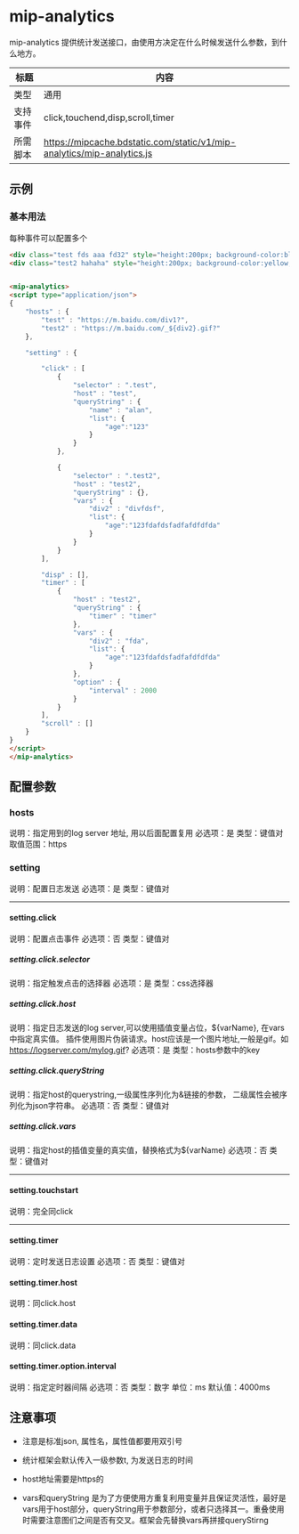 # mip-analytics

mip-analytics 提供统计发送接口，由使用方决定在什么时候发送什么参数，到什么地方。

标题|内容
----|----
类型|通用
支持事件|click,touchend,disp,scroll,timer
所需脚本|https://mipcache.bdstatic.com/static/v1/mip-analytics/mip-analytics.js

## 示例

### 基本用法

每种事件可以配置多个

```html
<div class="test fds aaa fd32" style="height:200px; background-color:blue;"></div>
<div class="test2 hahaha" style="height:200px; background-color:yellow;"></div>


<mip-analytics>
<script type="application/json">
{
    "hosts" : {
		"test" : "https://m.baidu.com/div1?",
		"test2" : "https://m.baidu.com/_${div2}.gif?"
	},

    "setting" : {

        "click" : [
            {
				"selector" : ".test",
                "host" : "test",
                "queryString" : {
					"name" : "alan",
					"list": {
						"age":"123"
					}
				}
            },

            {
				"selector" : ".test2",
                "host" : "test2",
				"queryString" : {},
                "vars" : {
					"div2" : "divfdsf",
					"list": {
						"age":"123fdafdsfadfafdfdfda"
					}
				}
            }
        ],

        "disp" : [],
        "timer" : [
			{
				"host" : "test2",
				"queryString" : {
					"timer" : "timer"
				},
                "vars" : {
					"div2" : "fda",
					"list": {
						"age":"123fdafdsfadfafdfdfda"
					}
				},
				"option" : {
					"interval" : 2000
				}
			}
		],
        "scroll" : []
    }
}
</script>
</mip-analytics>

```

## 配置参数

### hosts

说明：指定用到的log server 地址, 用以后面配置复用
必选项：是
类型：键值对
取值范围：https

### setting

说明：配置日志发送
必选项：是
类型：键值对

___

#### setting.click

说明：配置点击事件
必选项：否
类型：键值对

##### setting.click.selector

说明：指定触发点击的选择器
必选项：是
类型：css选择器

##### setting.click.host

说明：指定日志发送的log server,可以使用插值变量占位，${varName}, 在vars中指定真实值。 插件使用图片伪装请求。host应该是一个图片地址,一般是gif。如 https://logserver.com/mylog.gif?
必选项：是
类型：hosts参数中的key

##### setting.click.queryString

说明：指定host的querystring,一级属性序列化为&链接的参数， 二级属性会被序列化为json字符串。 
必选项：否
类型：键值对

##### setting.click.vars

说明：指定host的插值变量的真实值，替换格式为${varName}
必选项：否
类型：键值对

___

#### setting.touchstart

说明：完全同click

___

#### setting.timer

说明：定时发送日志设置
必选项：否
类型：键值对

#### setting.timer.host

说明：同click.host

#### setting.timer.data

说明：同click.data

#### setting.timer.option.interval

说明：指定定时器间隔
必选项：否
类型：数字
单位：ms
默认值：4000ms

## 注意事项

* 注意是标准json, 属性名，属性值都要用双引号

* 统计框架会默认传入一级参数t, 为发送日志的时间

* host地址需要是https的

* vars和queryString 是为了方便使用方重复利用变量并且保证灵活性，最好是vars用于host部分，queryString用于参数部分，或者只选择其一。重叠使用时需要注意图们之间是否有交叉。框架会先替换vars再拼接queryStirng


